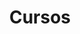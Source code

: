﻿---
active: false
# An instance of the Accomplishments widget.
# Documentation: https://wowchemy.com/docs/page-builder/
widget: accomplishments

# This file represents a page section.
headless: true

# Order that this section appears on the page.
weight: 50

# Note: `&shy;` is used to add a 'soft' hyphen in a long heading.
title: 'Cursos'
subtitle:

# Date format
#   Refer to https://wowchemy.com/docs/customization/#date-format
date_format: Jan 2006

# Accomplishments.
#   Add/remove as many `item` blocks below as you like.
#   `title`, `organization`, and `date_start` are the required parameters.
#   Leave other parameters empty if not required.
#   Begin multi-line descriptions with YAML's `|2-` multi-line prefix.
item:
  - date_end: ''
    date_start: '2022-05-01'
    description: ''
    organization: Udemy
    organization_url: 
    title: Python para Data Science e Machine Learning
    url: ''
  - date_end: ''
    date_start: '2021-06-01'
    description: ''
    organization: 'Centro de Tecnologia - Universidade Federal do Alagoas'
    organization_url: 
    title: HEC-RAS 6.0.1.
    url: ''
  - date_end: ''
    date_start: '2020-12-15'
    description: ''
    organization: Karlsruher Institut für Technologie (KIT)
    organization_url: 
    title: Hydrodynamic Modelling with Delft3D
    url: ''
  - date_start: '2019-02-01'
    organization: Universidade Federal do Paraná (UFPR)
    title: Software QGIS
  - date_start: '2019-02-01'
    organization: Agência Nacional de Águas (ANA)
    title: Pagamento por Serviços Ambientais
  - date_start: '2018-10-01'
    organization: AQUAFLORA
    title: Avaliação de Serviços Ecossistêmicos
  - date_start: '2018-06-01'
    organization: Agência Nacional de Águas (ANA)
    title: Monitoramento da Qualidade da Água de Rios e Reservatórios
  - date_start: '2018-06-01'
    organization: Agência Nacional de Águas (ANA)
    title: Qualidade da água em reservatórios
  - date_start: '2018-01-01'
    organization: edX.
    title: Data Science Visualization
  - date_start: '2018-01-01'
    organization: edX.
    title: Data Science R Basics
  - date_start: '2015-01-01'
    organization: Serviço Nacional de Aprendizagem Comercial (SENAC)
    title: Excel - Recursos Avançados
  - date_start: '2013-08-01'
    organization: Serviço Nacional de Aprendizagem Comercial (SENAC)
    title: Autocad

design:
  columns: '2'
---

